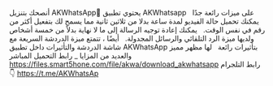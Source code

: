 أنصحك بتنزيل AKWhatsApp🥰
يحتوي تطبيق AKWhatsapp على ميزات رائعة جدًا
  يمكنك تحميل حالة الفيديو لمدة ساعة بدلا من ثلاثين ثانية مما يسمح لك بتفعيل أكثر من رقم في نفس الوقت.
  يمكنك إعادة توجيه الرسالة إلى ما لا نهاية بدلاً من خمسة أشخاص ولديها ميزة الرد التلقائي والرسائل المجدولة.
  أيضًا ، تتمتع ميزة الدردشة السريعة مع شاشة الدردشة والتأثيرات داخل تطبيق AKWhatsApp بتأثيرات رائعة
  لها مظهر مميز والعديد من المزايا
_ رابط التحميل المباشر
https://files.smart5hone.com/file/akwa/download_akwhatsapp
رابط التلجرام 👇
https://t.me/AKWhatsAp
